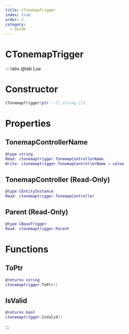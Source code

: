 ```yaml
---
title: CTonemapTrigger
index: true
order: 2
category:
  - Guide
---
```


# CTonemapTrigger

::: tabs
@tab Lua
# Constructor
```lua
CTonemapTrigger(ptr --[[ string ]])
```
# Properties
## TonemapControllerName 
```lua
@type string
Read: ctonemaptrigger.TonemapControllerName
Write: ctonemaptrigger.TonemapControllerName = value
```
## TonemapController (Read-Only)
```lua
@type CEntityInstance
Read: ctonemaptrigger.TonemapController
```
## Parent (Read-Only)
```lua
@type CBaseTrigger
Read: ctonemaptrigger.Parent
```
# Functions
## ToPtr
```lua
@returns string
ctonemaptrigger:ToPtr()
```
## IsValid
```lua
@returns bool
ctonemaptrigger:IsValid()
```

:::